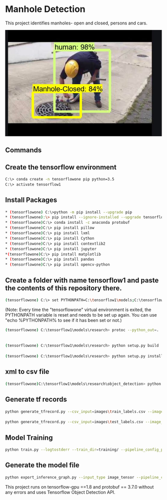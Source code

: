 
# Manhole Detection

This project identifies manholes- open and closed, persons and cars.

![Alt Text](https://github.com/bhamakpillutla/Custom-ObjectDetection-Manhole-Detection/blob/master/models/research/object_detection/Output/capture2122.JPG)


## Commands
## Create the tensorflow environment
```bash
C:\> conda create -n tensorflowone pip python=3.5
C:\> activate tensorflow1
```

## Install Packages
``` bash
* (tensorflowone) C:\>python -m pip install --upgrade pip
* (tensorflowone):\> pip install --ignore-installed --upgrade tensorflow-gpu
* (tensorflowone)C:\> conda install -c anaconda protobuf
* (tensorflowone)C:\> pip install pillow
* (tensorflowone)C:\> pip install lxml
* (tensorflowone)C:\> pip install Cython
* (tensorflowone)C:\> pip install contextlib2
* (tensorflowone)C:\> pip install jupyter
*(tensorflowone)C:\> pip install matplotlib
* (tensorflowone)C:\> pip install pandas
* (tensorflowone)C:\> pip install opencv-python
``` 

## Create a folder with name tensorflow1 and paste the contents of this repository there.

```bash
(tensorflowone) C:\> set PYTHONPATH=C:\tensorflow1\models;C:\tensorflow1\models\research;C:\tensorflow1\models\research\slim
``` 
(Note: Every time the "tensorflowone" virtual environment is exited, the PYTHONPATH variable is reset and needs to be set up again. You can use "echo %PYTHONPATH% to see if it has been set or not.)


```bash
(tensorflowone) C:\tensorflow1\models\research> protoc --python_out=. .\object_detection\protos\anchor_generator.proto .\object_detection\protos\argmax_matcher.proto .\object_detection\protos\bipartite_matcher.proto .\object_detection\protos\box_coder.proto .\object_detection\protos\box_predictor.proto .\object_detection\protos\eval.proto .\object_detection\protos\faster_rcnn.proto .\object_detection\protos\faster_rcnn_box_coder.proto .\object_detection\protos\grid_anchor_generator.proto .\object_detection\protos\hyperparams.proto .\object_detection\protos\image_resizer.proto .\object_detection\protos\input_reader.proto .\object_detection\protos\losses.proto .\object_detection\protos\matcher.proto .\object_detection\protos\mean_stddev_box_coder.proto .\object_detection\protos\model.proto .\object_detection\protos\optimizer.proto .\object_detection\protos\pipeline.proto .\object_detection\protos\post_processing.proto .\object_detection\protos\preprocessor.proto .\object_detection\protos\region_similarity_calculator.proto .\object_detection\protos\square_box_coder.proto .\object_detection\protos\ssd.proto .\object_detection\protos\ssd_anchor_generator.proto .\object_detection\protos\string_int_label_map.proto .\object_detection\protos\train.proto .\object_detection\protos\keypoint_box_coder.proto .\object_detection\protos\multiscale_anchor_generator.proto .\object_detection\protos\graph_rewriter.proto .\object_detection\protos\calibration.proto .\object_detection\protos\flexible_grid_anchor_generator.proto


(tensorflowone) C:\tensorflow1\models\research> python setup.py build

(tensorflowone) C:\tensorflow1\models\research> python setup.py install
```
## xml to csv file
```bash
(tensorflowone)C:\tensorflow1\models\research\object_detection> python xml_to_csv.py
```

## Generate tf records
``` bash
python generate_tfrecord.py --csv_input=images\train_labels.csv --image_dir=images\train --output_path=train.record

python generate_tfrecord.py --csv_input=images\test_labels.csv --image_dir=images\test --output_path=test.record
```
## Model Training
``` bash
python train.py --logtostderr --train_dir=training/ --pipeline_config_path=training/faster_rcnn_inception_v2_pets.config
```

## Generate the model file
``` bash
python export_inference_graph.py --input_type image_tensor --pipeline_config_path training/faster_rcnn_inception_v2_pets.config --trained_checkpoint_prefix training/model.ckpt-XXXX --output_directory inference_graph
```


This project runs on tensorflow-gpu ==1.8 and protobuf == 3.7.0 without any errors and uses Tensorflow Object Detection API.
